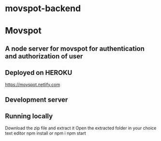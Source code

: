 # movspot-backend
# Movspot


## A node server for movspot for authentication and authorization of user

## Deployed on HEROKU

  https://movspot.netlify.com
## Development server

## Running locally

Download the zip file and extract it
Open the extracted folder in your choice text editor
npm install or npm i
npm start



